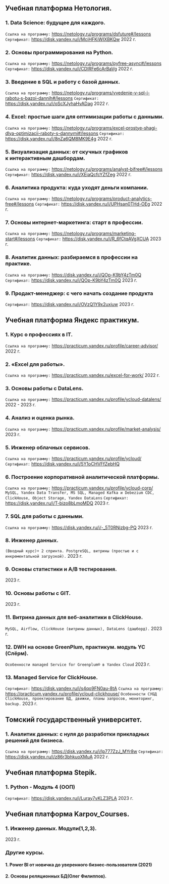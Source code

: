 ## Учебная платформа Нетология.

### 1. Data Science: будущее для каждого.
`Ссылка на программу:` https://netology.ru/programs/dsfuture#/lessons
`Сертификат:` https://disk.yandex.ru/i/MciHFKiWIXBKQw
2022 г.

### 2. Основы программирования на Python.
`Ссылка на программу:` https://netology.ru/programs/pyfree-async#/lessons
`Сертификат:` https://disk.yandex.ru/i/CDIRFe6cArBaVg
2022 г.

### 3. Введение в SQL и работу с базой данных.
`Ссылка на программу:` https://netology.ru/programs/vvedenie-v-sql-i-rabotu-s-bazoi-dannih#/lessons
`Сертификат:` https://disk.yandex.ru/i/oScXJyhaHvADag
2022 г.

### 4. Excel: простые шаги для оптимизации работы с данными.
`Ссылка на программу:` https://netology.ru/programs/excel-prostye-shagi-dlya-optimizacii-raboty-s-dannymi#/lessons
`Сертификат:` https://disk.yandex.ru/i/8nZa6QM8MK9E4g
2022 г.

### 5. Визуализация данных: от скучных графиков к интерактивным дашбордам.
`Ссылка на программу:` https://netology.ru/programs/analyst-bifree#/lessons
`Сертификат:` https://disk.yandex.ru/i/XEiaQcfcYZfZeg
2022 г.

### 6. Аналитика продукта: куда уходят деньги компании.
`Ссылка на программу:` https://netology.ru/programs/product-analytics-free#/lessons
`Сертификат:` https://disk.yandex.ru/i/UPHsan0THd-OEg
2022 г.

### 7. Основы интернет-маркетинга: старт в профессии.
`Ссылка на программу:`
https://netology.ru/programs/marketing-start#/lessons
`Сертификат:` https://disk.yandex.ru/i/R_6fCtqAVgXCUA
2023 г.

### 8. Аналитик данных: разбираемся в профессии на практике.
`Ссылка на программу:` https://disk.yandex.ru/i/QOp-K9bY4zTm0Q
`Сертификат:` https://disk.yandex.ru/i/QOp-K9bY4zTm0Q
2023 г.

### 9. Продакт-менеджер: с чего начать создание продукта
`Сертификат:`  https://disk.yandex.ru/i/OVzQ1Y9x2uxiuw
2023 г.

## Учебная платформа Яндекс практикум.

### 1. Курс о профессиях в IT.
`Ссылка на программу:` https://practicum.yandex.ru/profile/career-advisor/
2022 г.

### 2. «Excel для работы».
`Ссылка на программу:` https://practicum.yandex.ru/excel-for-work/
2022 г.

### 3. Основы работы с DataLens.
`Ссылка на программу:` https://practicum.yandex.ru/profile/ycloud-datalens/
2022 - 2023 г.

### 4. Анализ и оценка рынка.
`Ссылка на программу:` https://practicum.yandex.ru/profile/market-analysis/
2023 г.

### 5. Инженер облачных сервисов.
`Ссылка на программу:` https://practicum.yandex.ru/profile/ycloud/
`Сертификат:` https://disk.yandex.ru/i/5Y1oCHVFfZebHQ

### 6. Построение корпоративной аналитической платформы.
`Ссылка на программу:` https://practicum.yandex.ru/profile/ycloud-corp/
`MySQL, Yandex Data Transfer, MS SQL, Managed Kafka и Debezium CDC, ClickHouse, Object Storage, Yandex DataLens`
`Сертификат:` https://disk.yandex.ru/i/T-bizo8bLmoMDQ
2023 г.

### 7. SQL для работы с данными.
`Ссылка на программу:` https://disk.yandex.ru/i/-_5T0RNizbg-PQ
2023 г.

### 8. Инженер данных.
`(Вводный курс)+ 2 спринта. PostgreSQL, витрины (простые и с инкрементальной загрузкой).`
2023 г.

### 9. Основы статистики и A/B тестирования.
2023 г.

### 10. Основы работы с GIT.
2023 г.

### 11. Витрина данных для веб-аналитики в ClickHouse.
`MySQL, Airflow, ClickHouse (витрины данных), DataLens (дашборд).`
2023 г.

### 12. DWH на основе GreenPlum, практикум. модуль YC (Слёрм).
`Особенности managed Service for Greenplum® в Yandex Cloud`
2023 г.

### 13. Managed Service for ClickHouse.
`Сертификат:` https://disk.yandex.ru/i/s4qo9FN0au-8tA
`Ссылка на программу:` https://practicum.yandex.ru/profile/ycloud-clickhouse/
`Особенности СУБД ClickHouse, проектирование БД, движки, планы запросов, мониторинг, backup.` 
2023 г.

## Томский государственный университет.

### 1. Аналитик данных: с нуля до разработки прикладных решений для бизнеса.
`Ссылка на программу:` https://disk.yandex.ru/i/lp777ZzJ_MYr8w
`Сертификат:` https://disk.yandex.ru/i/z86r3bhkuoXMuA
2022 г.

## Учебная платформа Stepik.

### 1. Python - Модуль 4 (ООП)
`Сертификат:` https://disk.yandex.ru/i/Luray7vKLZ3PLA
2023 г.

## Учебная платформа Karpov_Courses.

### 1. Инженер данных. Модули(1,2,3).
2023 г.

### Другие курсы.

#### 1. Power BI от новичка до уверенного бизнес-пользователя (2021)
#### 2. Основы реляционных БД(Олег Филиппов).







